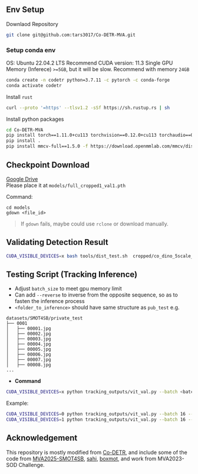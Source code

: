 ## Env Setup

Downlaod Repository
```bash
git clone git@github.com:tars3017/Co-DETR-MVA.git
```

### Setup conda env
OS: Ubuntu 22.04.2 LTS
Recommend CUDA version: 11.3
Single GPU Memory (Inferece) `>=5GB`, but it will be slow.
Recommend with memory `24GB`

```bash
conda create -n codetr python=3.7.11 -c pytorch -c conda-forge
conda activate codetr
```

Install `rust`
```bash
curl --proto '=https' --tlsv1.2 -sSf https://sh.rustup.rs | sh
```

Install python packages
```bash
cd Co-DETR-MVA
pip install torch==1.11.0+cu113 torchvision==0.12.0+cu113 torchaudio==0.11.0+cu113 -f https://download.pytorch.org/whl/torch_stable.html
pip install .
pip install mmcv-full==1.5.0 -f https://download.openmmlab.com/mmcv/dist/cu113/torch1.11.0/index.html
```

<!-- ### Option 2 (Docker)
```bash
bash docker/build.sh
```
## Training
```bash
CUDA_VISIBLE_DEVICES=x bash tools/dist_train.sh <path_to_config> <gpu_counts> <folder_to_save_result>
```
Example: 
```bash
CUDA_VISIBLE_DEVICES=0 bash tools/dist_train.sh vit/co_dino_5scale_vit_large_coco.py 1 vit
``` -->

## Checkpoint Download
[Google Drive](https://drive.google.com/drive/folders/1i-LlXWHwdfIXPt7ICyhxUeD0L3R9EFy_?usp=drive_link) \
Please place it at `models/full_cropped1_val1.pth`

Command:
```
cd models
gdown <file_id>
```
> If `gdown` fails, maybe could use `rclone` or download manually.


## Validating Detection Result
```bash
CUDA_VISIBLE_DEVICES=x bash tools/dist_test.sh  cropped/co_dino_5scale_vit_large_coco.py <checkpoint_path> <gpu_count> --eval bbox
```

## **Testing Script (Tracking Inference)**
- Adjust `batch_size` to meet gpu memory limit
- Can add `--reverse` to inverse from the opposite sequence, so as to fasten the inference process
- `<folder_to_inference>` should have same structure as `pub_test`
e.g.
```
datasets/SMOT4SB/private_test
├── 0001
│   ├── 00001.jpg
│   ├── 00002.jpg
│   ├── 00003.jpg
│   ├── 00004.jpg
│   ├── 00005.jpg
│   ├── 00006.jpg
│   ├── 00007.jpg
│   ├── 00008.jpg
...
```
- **Command**
```bash
CUDA_VISIBLE_DEVICES=x python tracking_outputs/vit_val.py --batch <batch_size> --folder <folder_to_inference> [--reverse] --output <output_folder>
```

Example:
```bash
CUDA_VISIBLE_DEVICES=0 python tracking_outputs/vit_val.py --batch 16 --folder datasets/SMOT4SB/pub_test --output tracking_outputs
CUDA_VISIBLE_DEVICES=1 python tracking_outputs/vit_val.py --batch 16 --folder datasets/SMOT4SB/pub_test --reverse --output tracking_outputs
```

## Acknowledgement
This repository is mostly modified from [Co-DETR](https://github.com/Sense-X/Co-DETR.git), and include some of the code from [MVA2025-SMOT4SB](https://github.com/IIM-TTIJ/MVA2025-SMOT4SB), [sahi](https://github.com/obss/sahi), [boxmot](https://github.com/mikel-brostrom/boxmot), and work from MVA2023-SOD Challenge.